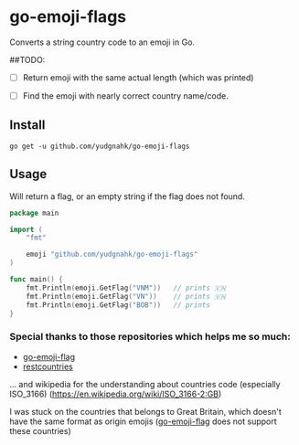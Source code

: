 # go-emoji-flags

Converts a string country code to an emoji in Go.

##TODO:
 - [ ] Return emoji with the same actual length (which was printed)
 - [ ] Find the emoji with nearly correct country name/code.


## Install
```
go get -u github.com/yudgnahk/go-emoji-flags
```

## Usage

Will return a flag, or an empty string if the flag does not found.

```go
package main

import (
	"fmt"

	emoji "github.com/yudgnahk/go-emoji-flags"
)

func main() {
	fmt.Println(emoji.GetFlag("VNM"))   // prints 🇻🇳
	fmt.Println(emoji.GetFlag("VN"))    // prints 🇻🇳
	fmt.Println(emoji.GetFlag("BOB"))   // prints
}
```

### Special thanks to those repositories which helps me so much:
 - [go-emoji-flag](https://github.com/jayco/go-emoji-flag)
 - [restcountries](https://github.com/apilayer/restcountries)

... and wikipedia for the understanding about countries code (especially ISO_3166) (https://en.wikipedia.org/wiki/ISO_3166-2:GB)

I was stuck on the countries that belongs to Great Britain, which doesn't have the same format as origin emojis
([go-emoji-flag](https://github.com/jayco/go-emoji-flag) does not support these countries)